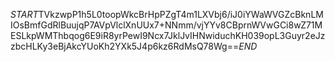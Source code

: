 $START$TVkzwpP1h5L0toopWkcBrHpPZgT4m1LXVbj6/iJ0iYWaWVGZcBknLMIOsBmfGdRlBuujqP7AVpVlclXnUUx7+NNmm/vjYYv8CBprnWVwGCi8wZ71MESLkpWMThbqog6E9iR8yrPewI9Ncx7JklJvIHNwiduchKH039opL3Guyr2eJzzbcHLKy3eBjAkcYUoKh2YXk5J4p6kz6RdMsQ78Wg==$END$
